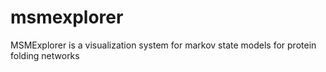msmexplorer
===========

MSMExplorer is a visualization system for markov state models for protein folding networks
